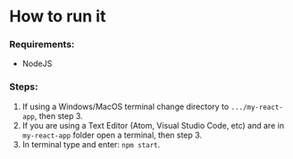 # How to run it
### Requirements:
* NodeJS

### Steps:
1. If using a Windows/MacOS terminal change directory to ``.../my-react-app``, then step 3.
2. If you are using a Text Editor (Atom, Visual Studio Code, etc) and are in ``my-react-app`` folder open a terminal, then step 3.
3. In terminal type and enter: ``npm start``.